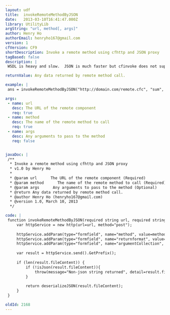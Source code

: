 ```yaml
---
layout: udf
title:  invokeRemoteMethodByJSON
date:   2013-03-10T16:41:47.000Z
library: UtilityLib
argString: "url, method[, args]"
author: Henry Ho
authorEmail: henryho167@gmail.com
version: 1
cfVersion: CF9
shortDescription: Invoke a remote method using cfhttp and JSON proxy
tagBased: false
description: |
 WSDL is heavy and slow.  JSON is much faster but cfinvoke does not supporting invoking cfc method that way.

returnValue: Any data returned by remote method call.

example: |
 ans = invokeRemoteMethodByJSON("http://domain.com/remote.cfc", "sum", {arr=[1,2,3]});

args:
 - name: url
   desc: The URL of the remote component
   req: true
 - name: method
   desc: The name of the remote method to call
   req: true
 - name: args
   desc: Any arguments to pass to the method
   req: false


javaDoc: |
 /**
  * Invoke a remote method using cfhttp and JSON proxy
  * v1.0 by Henry Ho
  * 
  * @param url      The URL of the remote component (Required)
  * @param method      The name of the remote method to call (Required)
  * @param args      Any arguments to pass to the method (Optional)
  * @return Any data returned by remote method call. 
  * @author Henry Ho (henryho167@gmail.com) 
  * @version 1.0, March 10, 2013 
  */

code: |
 function invokeRemoteMethodByJSON(required string url, required string method, struct args){
     var httpService = new http(url=url, method="post");
 
     httpService.addParam(type="formfield", name="method", value=method);
     httpService.addParam(type="formfield", name="returnformat", value="json");
     httpService.addParam(type="formfield", name="argumentCollection", value=serializeJSON(args));
     
     var result = httpService.send().GetPrefix();
     
     if (len(result.fileContent)) {
         if (!isJson(result.fileContent)){
             throw(message="Non-json string returned", detail=result.fileContent);
         }
             
         return deserializeJSON(result.fileContent);
     }
 }

oldId: 2168
---
```


